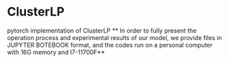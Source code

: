 # ClusterLP
pytorch implementation of ClusterLP
** In order to fully present the operation process and experimental results of our model, we provide files in JUPYTER BOTEBOOK format, and the codes run on a personal computer with 16G memory and I7-11700F**
